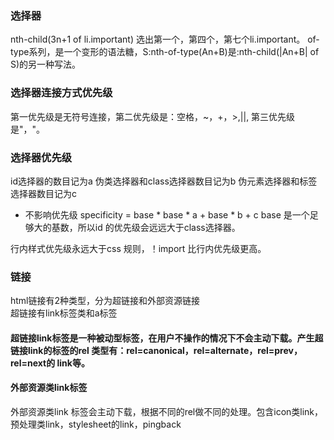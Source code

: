 ### 选择器
nth-child(3n+1 of li.important) 选出第一个，第四个，第七个li.important。
of-type系列，是一个变形的语法糖，S:nth-of-type(An+B)是:nth-child(|An+B| of S)的另一种写法。
### 选择器连接方式优先级
第一优先级是无符号连接，第二优先级是：空格，~，+，>,||, 第三优先级是"，"。
### 选择器优先级
id选择器的数目记为a
伪类选择器和class选择器数目记为b
伪元素选择器和标签选择器数目记为c
* 不影响优先级
specificity = base * base * a + base * b + c
base 是一个足够大的基数，所以id 的优先级会远远大于class选择器。

行内样式优先级永远大于css 规则，！import 比行内优先级更高。

### 链接
html链接有2种类型，分为超链接和外部资源链接<br>
超链接有link标签类和a标签<br>
#### 超链接link标签是一种被动型标签，在用户不操作的情况下不会主动下载。产生超链接link的标签的rel 类型有：rel=canonical，rel=alternate，rel=prev，rel=next的 link等。
#### 外部资源类link标签
外部资源类link 标签会主动下载，根据不同的rel做不同的处理。包含icon类link，预处理类link，stylesheet的link，pingback
